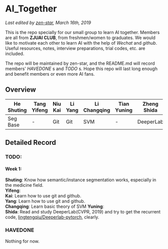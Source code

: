 # AI_Together

*Last edited by [zen-star](//github.com/zen-star), March 16th, 2019*

This is the repo specially for our small group to learn AI together. Members are all from __ZJUAI CLUB__, from freshmen/women to graduates. We would like to motivate each other to learn AI with the help of _Wechat_ and _github_. Useful resources, notes, interview preparations, trial codes, etc. are included.

The repo will be maintained by zen-star, and the README.md will record members'  _HAVEDONE_ s and _TODO_ s. Hope this repo will last long enough and benefit members or even more AI fans.

## Overview

| He Shuting | Tang Yifeng | Niu Kai | Li Yang | Li Changqing | Tian Yuning | Zheng Shida |
| ---------- | ----------- | ------- | --------| ------------ | ----------- | ----------- |
|  Seg Base  |       -     |   Git   |   Git   |     SVM      |      -      |  DeeperLab  |


## Detailed Record

### TODO:

#### Week 1:
**Shuting**: Know how semantic/instance segmentation works, especially in the medicine field.  
**Yifeng**:   
**Kai**: Learn how to use git and github.  
**Yang**: Learn how to use git and github.  
**Changqing**:  Learn basic theory of SVM 
**Yuning**:  
**Shida**: Read and study DeeperLab(CVPR, 2019) and try to get the recurrent code, [lingtengqiu/Deeperlab-pytorch](//github.com/lingtengqiu/Deeperlab-pytorch), clearly.  
 
 
 ### HAVEDONE
 
 Nothing for now.
